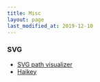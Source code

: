 ```yaml
---
title: Misc
layout: page
last_modified_at: 2019-12-10
---
```




### SVG

- [SVG path visualizer](https://svg-path-visualizer.netlify.app/)
- [Haikey](https://haikei.app/)